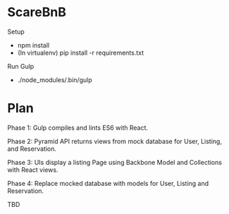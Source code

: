 # ScareBnB

Setup
- npm install
- (In virtualenv) pip install -r requirements.txt

Run Gulp
- ./node_modules/.bin/gulp


# Plan

Phase 1: Gulp compiles and lints ES6 with React.

Phase 2: Pyramid API returns views from mock database for User, Listing, and Reservation.

Phase 3: UIs display a listing Page using Backbone Model and Collections with React views.

Phase 4: Replace mocked database with models for User, Listing and Reservation.

TBD
